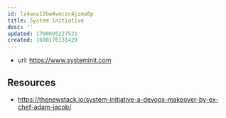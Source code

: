 ```yaml
---
id: lz4aou12bw4vmczc4jzma0p
title: System Initiative
desc: ''
updated: 1700695227521
created: 1690176131429
---
```


- url: https://www.systeminit.com

## Resources

- https://thenewstack.io/system-initiative-a-devops-makeover-by-ex-chef-adam-jacob/